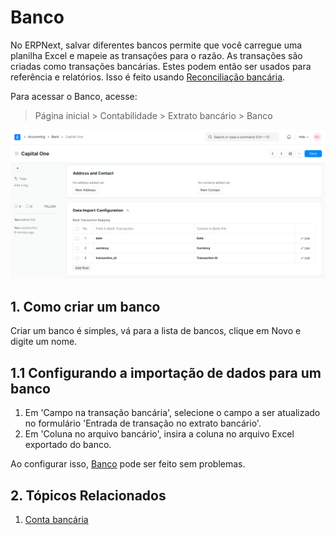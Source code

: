 # Banco


No ERPNext, salvar diferentes bancos permite que você carregue uma planilha Excel e mapeie as transações para o razão. As transações são criadas como transações bancárias. Estes podem então ser usados ​​para referência e relatórios. Isso é feito usando [Reconciliação bancária](/docs/pt/accounts/bank-reconciliation).


Para acessar o Banco, acesse:



> 
> Página inicial > Contabilidade > Extrato bancário > Banco
> 
> 
> 


![Bank](/files/bank.png)


## 1. Como criar um banco


Criar um banco é simples, vá para a lista de bancos, clique em Novo e digite um nome.


## 1.1 Configurando a importação de dados para um banco


1. Em 'Campo na transação bancária', selecione o campo a ser atualizado no formulário 'Entrada de transação no extrato bancário'.
2. Em 'Coluna no arquivo bancário', insira a coluna no arquivo Excel exportado do banco.


Ao configurar isso, [Banco](/docs/pt/accounts/bank-reconciliation) pode ser feito sem problemas.


## 2. Tópicos Relacionados


1. [Conta bancária](/docs/pt/accounts/bank-account)
